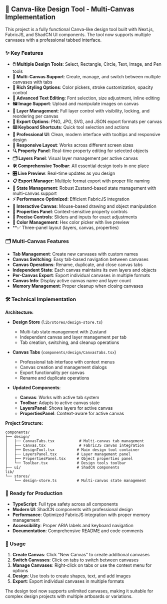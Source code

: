 ## 🎨 Canva-like Design Tool - Multi-Canvas Implementation

This project is a fully functional Canva-like design tool built with Next.js, FabricJS, and ShadCN UI components. The tool now supports multiple canvases with a professional tabbed interface.

### ✨ Key Features

- **🖱️ Multiple Design Tools**: Select, Rectangle, Circle, Text, Image, and Pen tools
- **📑 Multi-Canvas Support**: Create, manage, and switch between multiple canvases with tabs
- **🎨 Rich Styling Options**: Color pickers, stroke customization, opacity control
- **📝 Advanced Text Editing**: Font selection, size adjustment, inline editing
- **🖼️ Image Support**: Upload and manipulate images on canvas
- **🔄 Layer Management**: Full layer control with visibility, locking, and reordering per canvas
- **💾 Export Options**: PNG, JPG, SVG, and JSON export formats per canvas
- **⌨️ Keyboard Shortcuts**: Quick tool selection and actions
- **🎯 Professional UI**: Clean, modern interface with tooltips and responsive design
- **📱 Responsive Layout**: Works across different screen sizes
- **🔍 Property Panel**: Real-time property editing for selected objects
- **🗂️ Layers Panel**: Visual layer management per active canvas
- **🛠️ Comprehensive Toolbar**: All essential design tools in one place
- **🎛️ Live Preview**: Real-time updates as you design
- **📋 Export Manager**: Multiple format export with proper file naming
- **🔄 State Management**: Robust Zustand-based state management with multi-canvas support
- **⚡ Performance Optimized**: Efficient FabricJS integration
- **🎪 Interactive Canvas**: Mouse-based drawing and object manipulation
- **🔧 Properties Panel**: Context-sensitive property controls
- **📐 Precise Controls**: Sliders and inputs for exact adjustments
- **🎨 Color Management**: Hex color picker with live preview
- **✅ Three-panel layout (layers, canvas, properties)

### 🗂️ Multi-Canvas Features

- **Tab Management**: Create new canvases with custom names
- **Canvas Switching**: Easy tab-based navigation between canvases
- **Canvas Operations**: Rename, duplicate, and close canvas tabs
- **Independent State**: Each canvas maintains its own layers and objects
- **Per-Canvas Export**: Export individual canvases in multiple formats
- **Canvas Info**: Display active canvas name and layer count
- **Memory Management**: Proper cleanup when closing canvases

### 🛠️ Technical Implementation

**Architecture:**
- **Design Store** (`lib/stores/design-store.ts`)
  - Multi-tab state management with Zustand
  - Independent canvas and layer management per tab
  - Tab creation, switching, and cleanup operations

- **Canvas Tabs** (`components/design/CanvasTabs.tsx`)
  - Professional tab interface with context menus
  - Canvas creation and management dialogs
  - Export functionality per canvas
  - Rename and duplicate operations

- **Updated Components**:
  - **Canvas**: Works with active tab system
  - **Toolbar**: Adapts to active canvas state
  - **LayersPanel**: Shows layers for active canvas
  - **PropertiesPanel**: Context-aware for active canvas

**Project Structure:**
```
components/
├── design/
│   ├── CanvasTabs.tsx           # Multi-canvas tab management
│   ├── Canvas.tsx               # FabricJS canvas integration
│   ├── DesignTool.tsx          # Main design tool container
│   ├── LayersPanel.tsx         # Layer management panel
│   ├── PropertiesPanel.tsx     # Object properties panel
│   └── Toolbar.tsx             # Design tools toolbar
├── ui/                         # ShadCN components
lib/
└── stores/
    └── design-store.ts         # Multi-canvas state management
```

### 🚀 Ready for Production

- **TypeScript**: Full type safety across all components
- **Modern UI**: ShadCN components with professional design
- **Performance**: Optimized FabricJS integration with proper memory management
- **Accessibility**: Proper ARIA labels and keyboard navigation
- **Documentation**: Comprehensive README and code comments

### 🎯 Usage

1. **Create Canvas**: Click "New Canvas" to create additional canvases
2. **Switch Canvases**: Click on tabs to switch between canvases
3. **Manage Canvases**: Right-click on tabs or use the context menu for options
4. **Design**: Use tools to create shapes, text, and add images
5. **Export**: Export individual canvases in multiple formats

The design tool now supports unlimited canvases, making it suitable for complex design projects with multiple artboards or variations. 